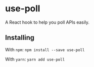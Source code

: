 # use-poll
A React hook to help you poll APIs easily.

## Installing
With `npm`:
`npm install --save use-poll`

With `yarn`:
`yarn add use-poll`

